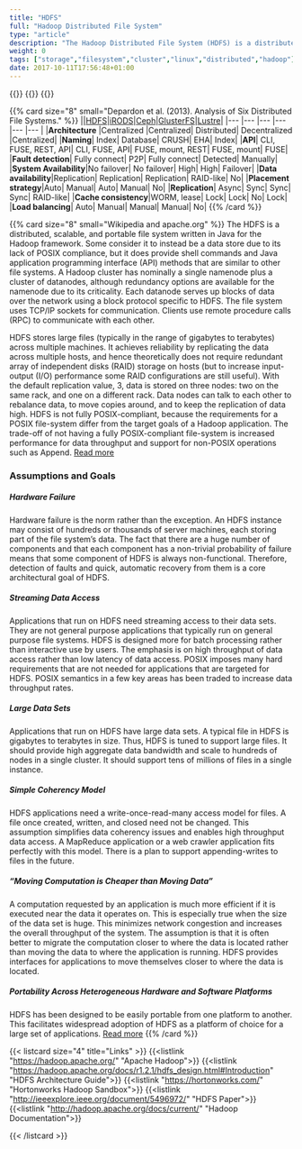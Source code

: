 ```yaml
---
title: "HDFS"
full: "Hadoop Distributed File System"
type: "article"
description: "The Hadoop Distributed File System (HDFS) is a distributed file system designed to run on commodity hardware. HDFS is highly fault-tolerant and is designed to be deployed on low-cost hardware. HDFS provides high throughput access to application data and is suitable for applications that have large data sets. HDFS relaxes a few POSIX requirements to enable streaming access to file system data."
weight: 0
tags: ["storage","filesystem","cluster","linux","distributed","hadoop"]
date: 2017-10-11T17:56:48+01:00
---
```


{{<card size="4" small="apache.org" style="info">}}
{{<description>}}
{{</card>}}

{{% card size="8" small="Depardon et al. (2013). Analysis of Six Distributed File Systems." %}}
||[HDFS](../hdfs)|[iRODS](../irods)|[Ceph](../ceph)|[GlusterFS](../glusterfs)|[Lustre](../lustre)|
|--- |--- |--- |--- |--- |--- |
|__Architecture__ |Centralized |Centralized| Distributed| Decentralized |Centralized|
|__Naming__| Index| Database| CRUSH| EHA| Index|
|__API__| CLI, FUSE, REST, API| CLI, FUSE, API| FUSE, mount, REST| FUSE, mount| FUSE|
|__Fault detection__| Fully connect| P2P| Fully connect| Detected| Manually|
|__System Availability__|No failover| No failover| High| High| Failover|
|__Data availability__|Replication| Replication| Replication| RAID-like| No|
|__Placement strategy__|Auto| Manual| Auto| Manual| No|
|__Replication__| Async| Sync| Sync| Sync| RAID-like|
|__Cache consistency__|WORM, lease| Lock| Lock| No| Lock|
|__Load balancing__| Auto| Manual| Manual| Manual| No|
{{% /card %}}


{{% card size="8" small="Wikipedia and apache.org" %}}
The HDFS is a distributed, scalable, and portable file system written in Java for the Hadoop framework. Some consider it to instead be a data store due to its lack of POSIX compliance, but it does provide shell commands and Java application programming interface (API) methods that are similar to other file systems. A Hadoop cluster has nominally a single namenode plus a cluster of datanodes, although redundancy options are available for the namenode due to its criticality. Each datanode serves up blocks of data over the network using a block protocol specific to HDFS. The file system uses TCP/IP sockets for communication. Clients use remote procedure calls (RPC) to communicate with each other.

HDFS stores large files (typically in the range of gigabytes to terabytes) across multiple machines. It achieves reliability by replicating the data across multiple hosts, and hence theoretically does not require redundant array of independent disks (RAID) storage on hosts (but to increase input-output (I/O) performance some RAID configurations are still useful). With the default replication value, 3, data is stored on three nodes: two on the same rack, and one on a different rack. Data nodes can talk to each other to rebalance data, to move copies around, and to keep the replication of data high. HDFS is not fully POSIX-compliant, because the requirements for a POSIX file-system differ from the target goals of a Hadoop application. The trade-off of not having a fully POSIX-compliant file-system is increased performance for data throughput and support for non-POSIX operations such as Append. [Read more](https://en.wikipedia.org/wiki/Apache_Hadoop#Hadoop_distributed_file_system)

### Assumptions and Goals

##### Hardware Failure
Hardware failure is the norm rather than the exception. An HDFS instance may consist of hundreds or thousands of server machines, each storing part of the file system’s data. The fact that there are a huge number of components and that each component has a non-trivial probability of failure means that some component of HDFS is always non-functional. Therefore, detection of faults and quick, automatic recovery from them is a core architectural goal of HDFS.

##### Streaming Data Access
Applications that run on HDFS need streaming access to their data sets. They are not general purpose applications that typically run on general purpose file systems. HDFS is designed more for batch processing rather than interactive use by users. The emphasis is on high throughput of data access rather than low latency of data access. POSIX imposes many hard requirements that are not needed for applications that are targeted for HDFS. POSIX semantics in a few key areas has been traded to increase data throughput rates.

##### Large Data Sets
Applications that run on HDFS have large data sets. A typical file in HDFS is gigabytes to terabytes in size. Thus, HDFS is tuned to support large files. It should provide high aggregate data bandwidth and scale to hundreds of nodes in a single cluster. It should support tens of millions of files in a single instance.

##### Simple Coherency Model
HDFS applications need a write-once-read-many access model for files. A file once created, written, and closed need not be changed. This assumption simplifies data coherency issues and enables high throughput data access. A MapReduce application or a web crawler application fits perfectly with this model. There is a plan to support appending-writes to files in the future.

##### “Moving Computation is Cheaper than Moving Data”
A computation requested by an application is much more efficient if it is executed near the data it operates on. This is especially true when the size of the data set is huge. This minimizes network congestion and increases the overall throughput of the system. The assumption is that it is often better to migrate the computation closer to where the data is located rather than moving the data to where the application is running. HDFS provides interfaces for applications to move themselves closer to where the data is located.

##### Portability Across Heterogeneous Hardware and Software Platforms
HDFS has been designed to be easily portable from one platform to another. This facilitates widespread adoption of HDFS as a platform of choice for a large set of applications. [Read more](https://hadoop.apache.org/docs/r1.2.1/hdfs_design.html#Introduction)
{{% /card %}}

{{< listcard size="4" title="Links" >}}
    {{<listlink "https://hadoop.apache.org/" "Apache Hadoop">}}
    {{<listlink "https://hadoop.apache.org/docs/r1.2.1/hdfs_design.html#Introduction" "HDFS Architecture Guide">}}
    {{<listlink "https://hortonworks.com/" "Hortonworks Hadoop Sandbox">}}
    {{<listlink "http://ieeexplore.ieee.org/document/5496972/" "HDFS Paper">}}
    {{<listlink "http://hadoop.apache.org/docs/current/" "Hadoop Documentation">}}
    
{{< /listcard >}}